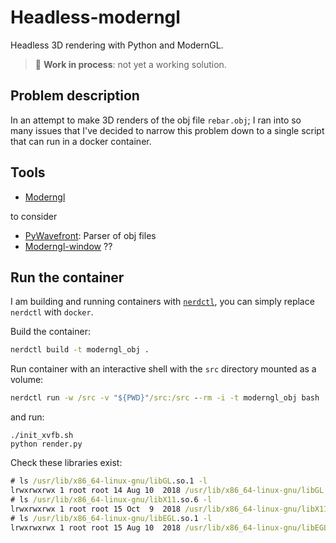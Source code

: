 # Headless-moderngl

Headless 3D rendering with Python and ModernGL.

> :grimacing: **Work in process**: not yet a working solution.

## Problem description

In an attempt to make 3D renders of the obj file `rebar.obj`; I ran into so many issues that I've decided to narrow this problem down to a single script that can run in a docker container.

## Tools

- [Moderngl](https://moderngl.readthedocs.io)

to consider
- [PyWavefront](https://github.com/pywavefront/PyWavefront): Parser of obj files
- [Moderngl-window](https://moderngl-window.readthedocs.io/en/latest/index.html#) ??

## Run the container

I am building and running containers with [`nerdctl`](https://github.com/containerd/nerdctl), you can simply replace `nerdctl` with `docker`.

Build the container:

```cmd
nerdctl build -t moderngl_obj .
```

Run container with an interactive shell with the `src` directory mounted as a volume:

```cmd
nerdctl run -w /src -v "${PWD}"/src:/src --rm -i -t moderngl_obj bash
```

and run:

```
./init_xvfb.sh
python render.py
```

Check these libraries exist:

```cmd
# ls /usr/lib/x86_64-linux-gnu/libGL.so.1 -l
lrwxrwxrwx 1 root root 14 Aug 10  2018 /usr/lib/x86_64-linux-gnu/libGL.so.1 -> libGL.so.1.7.0
# ls /usr/lib/x86_64-linux-gnu/libX11.so.6 -l
lrwxrwxrwx 1 root root 15 Oct  9  2018 /usr/lib/x86_64-linux-gnu/libX11.so.6 -> libX11.so.6.3.0
# ls /usr/lib/x86_64-linux-gnu/libEGL.so.1 -l
lrwxrwxrwx 1 root root 15 Aug 10  2018 /usr/lib/x86_64-linux-gnu/libEGL.so.1 -> libEGL.so.1.1.0
```
